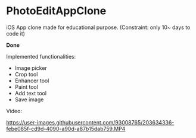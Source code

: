 # PhotoEditAppClone
iOS App clone made for educational purpose.
(Constraint: only 10~ days to code it)

**Done**

Implemented functionalities:
+ Image picker
+ Crop tool
+ Enhancer tool
+ Paint tool
+ Add text tool
+ Save image 

Video: 

https://user-images.githubusercontent.com/93008765/203634336-febe085f-cd9d-4090-a90d-a87b15dab759.MP4





